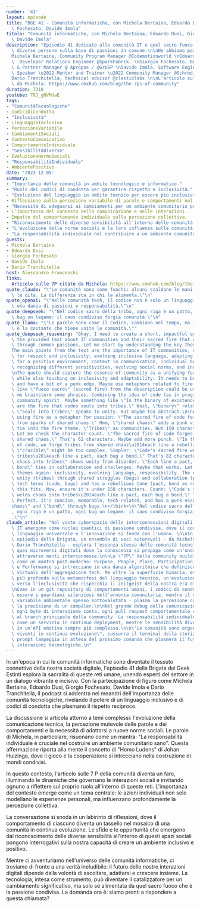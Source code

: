 ```yaml
---
number: '41'
layout: episode
title: "BGE 41 - Comunità informatiche, con Michela Bertaina, Edoardo Dusi, Giorgio\
  \ Fochesato, Davide Imola"
titolo: "Comunità informatiche, con Michela Bertaina, Edoardo Dusi, Giorgio Fochesato,\
  \ Davide Imola"
description: "Episodio 41 dedicato alle comunità IT e quel sacro fuoco che unisce\
  \ diverse persone sulla base di passioni in comune.\n\nNe abbiamo parlato con:\n\
  Michela Bertaina, Community Program Manager @Codemotionworld \nEdoardo Dusi, @edodusi\
  \  Developer Relations Engineer @SparkFabrik  \nGiorgio Fochesato, Business Development\
  \ & Partner Manager @ Apropos / @GrUSP \nDavide Imola, Software Engineer \u2022\
  \ Speaker \u2022 Mentor and Trainer \u2022 Community Manager @SchrodingerHat  \n\
  Dario Tranchitella, technical advisor @clastixlabs \n\nL'articolo sulle 7 P citato\
  \ da Michela: https://www.cmxhub.com/blog/the-7ps-of-community"
duration: 7310
youtube: 78J_gNVMdaE
tags:
- "ComunitàTecnologiche"
- CodiciDiCondotta
- "Inclusività"
- LinguaggioInclusivo
- PercezioneVariabile
- CambiamentiSociali
- ContestoComunicativo
- ComportamentoIndividuale
- "SensibilitàDiverse"
- EvoluzioneNormeSociali
- "ResponsabilitàIndividuale"
- AmbientePositivo
date: '2023-12-05'
summary:
- "Importanza delle comunità in ambito tecnologico e informatico."
- "Ruolo dei codici di condotta per garantire rispetto e inclusività."
- "Evoluzione del linguaggio in ambito tecnico per essere più inclusivi."
- Riflessione sulla percezione variabile di parole e comportamenti nel tempo.
- "Necessità di adeguarsi ai cambiamenti per un ambiente comunitario positivo."
- L'importanza del contesto nella comunicazione e nelle interazioni.
- Impatto del comportamento individuale sulla percezione collettiva.
- "Riconoscimento delle diverse sensibilità all'interno delle comunità."
- "L'evoluzione delle norme sociali e la loro influenza sulle comunità."
- "La responsabilità individuale nel contribuire a un ambiente comunitario sano."
guests:
- Michela Bertaina
- Edoardo Dusi
- Giorgio Fochesato
- Davide Imola
- Dario Tranchitella
host: Alessandro Franceschi
links:
  Articolo sulle 7P citato da Michela: https://www.cmxhub.com/blog/the-7ps-of-community
quote_claude: "\"Le comunità sono come fuochi: alcuni scaldano le mani, altri bruciano\
  \ le dita. La differenza sta in chi le alimenta.\"\n"
quote_openai: "\"Nelle comunità tech, il codice non è solo un linguaggio, ma\
  \ una danza di passioni e responsabilità.\"\n"
quote_deepseek: "\"Nel codice sacro della tribù, ogni riga è un patto, ogni\
  \ bug un legame: il caos condiviso forgia comunità.\"\n"
quote_llama: "\"Le parole sono come il codice, cambiano nel tempo, ma il rispetto\
  \ è la costante che tiene unite le comunità.\""
quote_deepseek_reasoning: "Okay, I need to create a short, impactful quote based on\
  \ the provided text about IT communities and their sacred fire that unites people\
  \ through common passions. Let me start by understanding the key themes here.\n\n\
  The main points from the text are the importance of IT communities, codes of conduct\
  \ for respect and inclusivity, evolving inclusive language, adapting to changes\
  \ for a positive environment, context in communication, individual behavior's impact,\
  \ recognizing different sensitivities, evolving social norms, and individual responsibility.\n\
  \nThe quote should capture the essence of community as a unifying force with passion,\
  \ while also touching on inclusivity and adaptability. It needs to be concise, memorable,\
  \ and have a bit of a punk edge. Maybe use metaphors related to fire or code. Words\
  \ like \"fuoco sacro\" (sacred fire) from the description could be useful.\n\nLet\
  \ me brainstorm some phrases. Combining the idea of code (as in programming) with\
  \ community spirit. Maybe something like \"In the binary of existence, communities\
  \ are the fire that codes souls into tribes.\" Wait, \"binary\" relates to tech.\
  \ \"Souls into tribes\" speaks to unity. But maybe too abstract.\n\nAlternatively,\
  \ using fire as a metaphor for passion: \"The sacred fire of code forges tribes\
  \ from sparks of shared chaos.\" Hmm, \"shared chaos\" adds a punk vibe. \"Sparks\"\
  \ tie into the fire theme. \"Tribes\" as communities. But 150 characters is tight.\
  \ Let me check the character count. \"The sacred fire of code forges tribes from\
  \ shared chaos.\" That's 62 characters. Maybe add more punch. \"In the crucible\
  \ of code, we forge tribes from shared chaos\u2014each line a rebellion.\" Wait,\
  \ \"crucible\" might be too complex. Simpler: \"Code's sacred fire welds chaos into\
  \ tribes\u2014each line a pact, each bug a bond.\" That's 82 characters. \"Welds\
  \ chaos into tribes\" shows unity from disorder. \"Each line a pact, each bug a\
  \ bond\" ties in collaboration and challenges. Maybe that works. Let me check the\
  \ themes again: inclusivity, evolving language, responsibility. The quote emphasizes\
  \ unity (tribes) through shared struggles (bugs) and collaboration (pact). It uses\
  \ tech terms (code, bugs) and has a rebellious tone (pact, bond as rebellion). Yeah,\
  \ this fits. Now, ensure it's under 150 characters. Count: \"Code's sacred fire\
  \ welds chaos into tribes\u2014each line a pact, each bug a bond.\" That's 89 characters.\
  \ Perfect. It's concise, memorable, tech-related, and has a punk essence with \"\
  chaos\" and \"bond\" through bugs.\n</think>\n\"Nel codice sacro della tribù\
  , ogni riga è un patto, ogni bug un legame: il caos condiviso forgia comunità\
  .\"\n"
claude_article: "Nel vasto cyberspazio delle interconnessioni digitali, le comunità\
  \ IT emergono come nuclei quantici di passione condivisa, dove il codice diventa\
  \ linguaggio universale e l'innovazione si fonde con l'umano. \n\nIn questo quarantunesimo\
  \ episodio della Brigata, un ensemble di voci autorevoli - da Michela Bertaina a\
  \ Dario Tranchitella - esplora l'essenza stessa delle comunità tecnologiche,\
  \ quei microversi digitali dove la conoscenza si propaga come un'onda quantistica\
  \ attraverso menti interconnesse.\n\nLe \"7P\" della community building risuonano\
  \ come un mantra post-moderno: Purpose, People, Place, Participation, Policy, Promotion\
  \ e Performance si intrecciano in una danza algoritmica che definisce gli spazi\
  \ virtuali dell'aggregazione tech. Ma oltre la superficie binaria, emerge una riflessione\
  \ più profonda sulla metamorfosi del linguaggio tecnico, un'evoluzione darwiniana\
  \ verso l'inclusività che rispecchia il zeitgeist della nostra era digitale.\n\
  \nCome in un git repository di comportamenti umani, i codici di condotta si rivelano\
  \ essere i guardiani silenziosi dell'armonia comunitaria, mentre il contesto - quella\
  \ variabile ambientale spesso sottovalutata - plasma la percezione collettiva con\
  \ la precisione di un compiler.\n\nNel grande debug della comunicazione moderna,\
  \ ogni byte di interazione conta, ogni pull request comportamentale contribuisce\
  \ al branch principale della community. La responsabilità individuale si manifesta\
  \ come un servizio in continuo deployment, mentre le sensibilità diverse si interfacciano\
  \ in un'API emotiva sempre più complessa.\n\n\"Le comunità sono organismi\
  \ viventi in continua evoluzione\", sussurra il terminal della storia, mentre il\
  \ prompt lampeggia in attesa del prossimo comando che plasmerà il futuro delle\
  \ interazioni tecnologiche.\n"
---
```

In un'epoca in cui le comunità informatiche sono diventate il tessuto connettivo della nostra società digitale, l'episodio 41 della Brigata dei Geek Estinti esplora la sacralità di queste reti umane, unendo esperti del settore in un dialogo vibrante e incisivo. Con la partecipazione di figure come Michela Bertaina, Edoardo Dusi, Giorgio Fochesato, Davide Imola e Dario Tranchitella, il podcast si addentra nei meandri dell'importanza delle comunità tecnologiche, rivelando il potere di un linguaggio inclusivo e di codici di condotta che plasmano il rispetto reciproco.

La discussione si articola attorno a temi complessi: l'evoluzione della comunicazione tecnica, la percezione mutevole delle parole e dei comportamenti e la necessità di adattarsi a nuove norme sociali. Le parole di Michela, in particolare, risuonano come un mantra: "La responsabilità individuale è cruciale nel costruire un ambiente comunitario sano". Questa affermazione riporta alla mente il concetto di "Homo Ludens" di Johan Huizinga, dove il gioco e la cooperazione si intrecciano nella costruzione di mondi condivisi.

In questo contesto, l'articolo sulle 7 P della comunità diventa un faro, illuminando le dinamiche che governano le interazioni sociali e invitando ognuno a riflettere sul proprio ruolo all'interno di queste reti. L'importanza del contesto emerge come un tema centrale: le azioni individuali non solo modellano le esperienze personali, ma influenzano profondamente la percezione collettiva.

La conversazione si snoda in un labirinto di riflessioni, dove il comportamento di ciascuno diventa un tassello nel mosaico di una comunità in continua evoluzione. Le sfide e le opportunità che emergono dal riconoscimento delle diverse sensibilità all'interno di questi spazi sociali pongono interrogativi sulla nostra capacità di creare un ambiente inclusivo e positivo.

Mentre ci avventuriamo nell'universo delle comunità informatiche, ci troviamo di fronte a una verità ineludibile: il futuro delle nostre interazioni digitali dipende dalla volontà di ascoltare, adattarsi e crescere insieme. La tecnologia, intesa come strumento, può diventare il catalizzatore per un cambiamento significativo, ma solo se alimentata da quel sacro fuoco che è la passione condivisa. La domanda ora è: siamo pronti a rispondere a questa chiamata?
